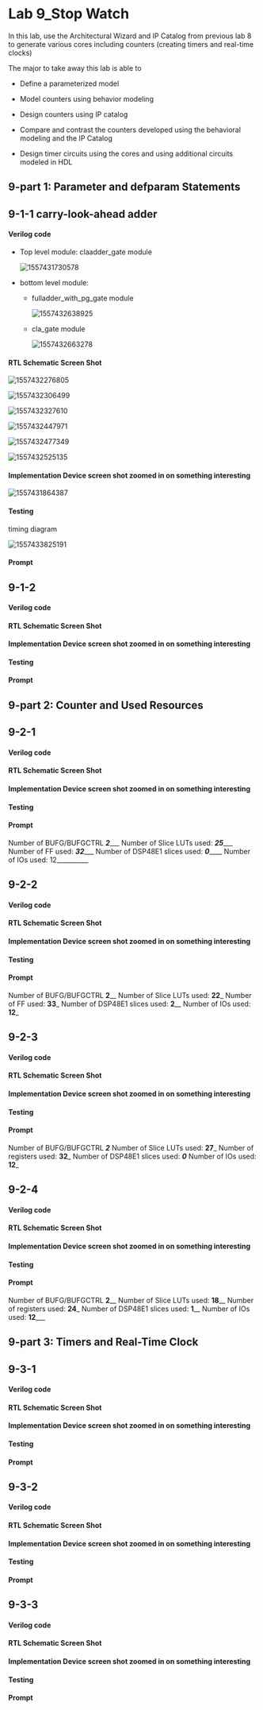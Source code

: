 # Lab 9_Stop Watch

In this lab, use the Architectural  Wizard and IP Catalog from previous lab 8 to generate various cores including counters (creating timers and real-time clocks)

The major to take away this lab is able to 

* Define a parameterized model

* Model counters using behavior modeling

* Design counters using IP catalog

* Compare and contrast the counters developed using the behavioral modeling and the IP Catalog

* Design timer circuits using the cores and using additional circuits modeled in HDL

  

## 9-part 1: Parameter and defparam Statements

## 9-1-1 carry-look-ahead adder

#### Verilog code

* Top level module: claadder_gate module

  ![1557431730578](1557431730578.png)

* bottom level module: 

  * fulladder_with_pg_gate module

    ![1557432638925](1557432638925.png)

  * cla_gate module

    ![1557432663278](1557432663278.png)

#### RTL Schematic Screen Shot

![1557432276805](1557432276805.png)

![1557432306499](1557432306499.png)

![1557432327610](1557432327610.png)

![1557432447971](1557432447971.png)

![1557432477349](1557432477349.png)

![1557432525135](1557432525135.png)

#### Implementation Device screen shot zoomed in on something interesting

![1557431864387](1557431864387.png)

#### Testing

timing diagram

![1557433825191](1557433825191.png)

#### Prompt



## 9-1-2 

#### Verilog code

#### RTL Schematic Screen Shot

#### Implementation Device screen shot zoomed in on something interesting

#### Testing

#### Prompt



## 9-part 2: Counter and Used Resources

## 9-2-1 

#### Verilog code

#### RTL Schematic Screen Shot

#### Implementation Device screen shot zoomed in on something interesting

#### Testing

#### Prompt

Number of BUFG/BUFGCTRL _____2________
Number of Slice LUTs used: _____25________
Number of FF used: _____32________
Number of DSP48E1 slices used: _____0_________
Number of IOs used: 12__________



## 9-2-2

#### Verilog code

#### RTL Schematic Screen Shot

#### Implementation Device screen shot zoomed in on something interesting

#### Testing

#### Prompt

Number of BUFG/BUFGCTRL ______2________
Number of Slice LUTs used: ______22_______
Number of FF used: ______33_______
Number of DSP48E1 slices used: ______2________
Number of IOs used: ______12_______



## 9-2-3 

#### Verilog code

#### RTL Schematic Screen Shot

#### Implementation Device screen shot zoomed in on something interesting

#### Testing

#### Prompt

Number of BUFG/BUFGCTRL _______2_______
Number of Slice LUTs used: ______27_______
Number of registers used: ______32_______
Number of DSP48E1 slices used: _______0_______
Number of IOs used: ______12_______



## 9-2-4

#### Verilog code

#### RTL Schematic Screen Shot

#### Implementation Device screen shot zoomed in on something interesting

#### Testing

#### Prompt

Number of BUFG/BUFGCTRL ______2________
Number of Slice LUTs used: ______18________
Number of registers used: ______24_______
Number of DSP48E1 slices used: ______1________
Number of IOs used: ______12_________



## 9-part 3: Timers and Real-Time Clock

## 9-3-1 

#### Verilog code

#### RTL Schematic Screen Shot

#### Implementation Device screen shot zoomed in on something interesting

#### Testing

#### Prompt



## 9-3-2

#### Verilog code

#### RTL Schematic Screen Shot

#### Implementation Device screen shot zoomed in on something interesting

#### Testing

#### Prompt



## 9-3-3 

#### Verilog code

#### RTL Schematic Screen Shot

#### Implementation Device screen shot zoomed in on something interesting

#### Testing

#### Prompt